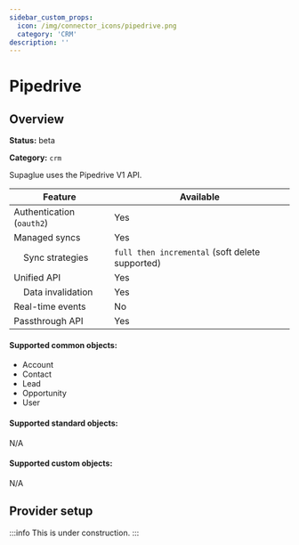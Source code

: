 ```yaml
---
sidebar_custom_props:
  icon: /img/connector_icons/pipedrive.png
  category: 'CRM'
description: ''
---
```


# Pipedrive

## Overview

**Status:** beta

**Category:** `crm`

Supaglue uses the Pipedrive V1 API.

| Feature                              | Available                                       |
| ------------------------------------ | ----------------------------------------------- |
| Authentication (`oauth2`)            | Yes                                             |
| Managed syncs                        | Yes                                             |
| &nbsp;&nbsp;&nbsp; Sync strategies   | `full then incremental` (soft delete supported) |
| Unified API                          | Yes                                             |
| &nbsp;&nbsp;&nbsp; Data invalidation | Yes                                             |
| Real-time events                     | No                                              |
| Passthrough API                      | Yes                                             |

#### Supported common objects:

- Account
- Contact
- Lead
- Opportunity
- User

#### Supported standard objects:

N/A

#### Supported custom objects:

N/A

## Provider setup

:::info
This is under construction.
:::
